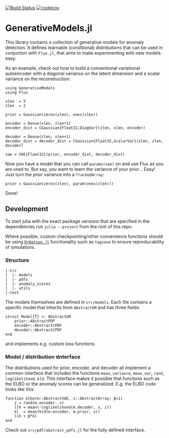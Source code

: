 [![Build Status](https://travis-ci.com/nmheim/GenerativeModels.jl.svg?branch=master)](https://travis-ci.com/nmheim/GenerativeModels.jl)
[![codecov](https://codecov.io/gh/nmheim/GenerativeModels.jl/branch/master/graph/badge.svg)](https://codecov.io/gh/nmheim/GenerativeModels.jl)

# GenerativeModels.jl

This library contains a collection of generative models for anomaly detection.
It defines learnable (conditional) distributions that can be used in conjuction
with `Flux.jl`, that aims to make experimenting with new models easy.

As an example, check out how to build a conventional variational autoencoder
with a diagonal variance on the latent dimension and a scalar variance on the
reconstruction:

    using GenerativeModels
    using Flux

    xlen  = 5
    zlen  = 2

    prior = Gaussian(zeros(zlen), ones(zlen))
    
    encoder = Dense(xlen, zlen*2)
    encoder_dist = CGaussian{Float32,DiagVar}(zlen, xlen, encoder)

    decoder = Dense(zlen, xlen+1)
    decoder_dist = decoder_dist = CGaussian{Float32,ScalarVar}(xlen, zlen, decoder)

    vae = VAE{Float32}(prior, encoder_dist, decoder_dist)

Now you have a model that you can call `params(vae)` on and use Flux as you are
used to. But say, you want to learn the variance of your prior... Easy!
Just turn the prior variance into a `TrackedArray`:

    prior = Gaussian(zeros(zlen), param(ones(zlen)))

Done!


## Development

To start julia with the exact package versions that are specified in the
dependencies run `julia --project` from the root of this repo.

Where possible, custom checkpointing/other convenience functions should be using
[`DrWatson.jl`](https://juliadynamics.github.io/DrWatson.jl/stable/)
functionality such as `tagsave` to ensure reproducability of simulations.


### Structure

    |-src
    |  |- models
    |  |- pdfs
    |  |- anomaly_scores
    |  |- utils
    |-test

The models themselves are defined in `src/models`. Each file contains a
specific model that inherits from `AbstractGM` and has three fields:

    struct Model{T} <: AbstractGM
        prior::AbstractPDF
        encoder::AbstractCPDF
        decoder::AbstractCPDF
    end

and implements e.g. custom loss functions.


### Model / distribution dnterface

The distributions used for prior, encoder, and decoder all implement a common
interface that includes the functions `mean`, `variance`, `mean_var`, `rand`,
`loglikelihood`, `kld`.
This interface makes it possible that functions such as the ELBO or the anomaly
scores can be generalized. E.g. the ELBO code looks like this:

    function elbo(m::AbstractVAE, x::AbstractArray; β=1)
        z = rand(m.encoder, x)
        llh = mean(-loglikelihood(m.decoder, x, z))
        kl  = mean(kld(m.encoder, m.prior, x))
        llh + β*kl
    end

Check out `src/pdf/abstract_pdfs.jl` for the fully defined interface.
